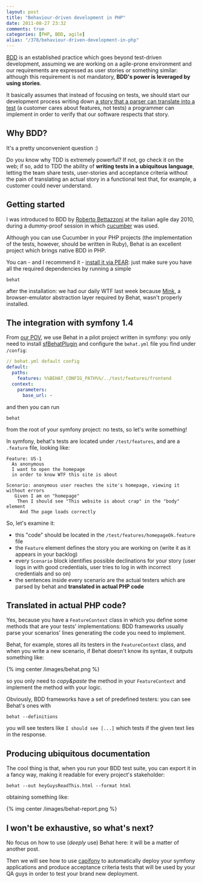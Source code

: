 ```yaml
---
layout: post
title: "Behaviour-driven development in PHP"
date: 2011-08-27 23:32
comments: true
categories: [PHP, BDD, agile]
alias: "/378/behaviour-driven-development-in-php"
---
```


[BDD](http://en.wikipedia.org/wiki/Behavior_Driven_Development) is an established practice which goes beyond test-driven development, assuming we are working on a agile-prone environment and our requirements are expressed as user stories or something similar: although this requirement is not mandatory, **BDD's power is leveraged by using stories**.
<!-- more -->

It basically assumes that instead of focusing on tests, we should start our development process writing down [a story that a parser can translate into a test](http://docs.behat.org/quick_intro.html) (a customer cares about features, not tests) a programmer can implement in order to verify that our software respects that story.

## Why BDD?

It's a pretty unconvenient question :)

Do you know why TDD is extremely powerful? If not, go check it on the web; if so, add to TDD the ability of **writing tests in a ubiquitous language**, letting the team share tests, user-stories and acceptance criteria without the pain of translating an actual story in a functional test that, for example, a customer could never understand.

## Getting started

I was introduced to BDD by [Roberto Bettazzoni](http://www.linkedin.com/pub/roberto-bettazzoni/2/12b/614) at the italian agile day 2010, during a dummy-proof session in which [cucumber](http://cukes.info/) was used.

Although you can use Cucumber in your PHP projects (the implementation of the tests, however, should be written in Ruby), Behat is an excellent project which brings native BDD in PHP.

You can - and I recommend it -  [install it via PEAR](http://pear.behat.org/): just make sure you have all the required dependencies by running a simple

```
behat
```

after the installation: we had our daily WTF last week because [Mink](http://mink.behat.org/), a browser-emulator abstraction layer required by Behat, wasn't properly installed.

## The integration with symfony 1.4

From [our POV](http://www.dnsee.com/), we use Behat in a pilot project written in symfony: you only need to install [sfBehatPlugin](http://www.symfony-project.org/plugins/sfBehatPlugin) and configure the `behat.yml` file you find under `/config`:

``` yml
// behat.yml default config
default:
  paths: 
    features: %%BEHAT_CONFIG_PATH%%/../test/features/frontend
  context: 
    parameters:
      base_url: ~
```

and then you can run

```
behat
```

from the root of your symfony project: no tests, so let's write something!

In symfony, behat's tests are located under `/test/features`, and are a `.feature` file, looking like:

```
Feature: US-1
  As anonymous
  I want to open the homepage
  in order to know WTF this site is about

Scenario: anonymous user reaches the site's homepage, viewing it without errors
   Given I am on "homepage"
    Then I should see "This website is about crap" in the "body" element
     And The page loads correctly 
```

So, let's examine it:

* this "code" should be located in the `/test/features/homepageOk.feature` file
* the `Feature` element defines the story you are working on (write it as it appears in your backlog)
* every `Scenario` block identifies possible declinations for your story (user logs in with good credentials, user tries to log in with incorrect credentials and so on)
* the sentences inside every scenario are the actual testers which are parsed by behat and **translated in actual PHP code**


## Translated in actual PHP code?

Yes, because you have a `FeatureContext` class in which you define some methods that are your tests' implementations: BDD frameworks usually parse your scenarios' lines generating the code you need to implement.

Behat, for example, stores all its testers in the `FeatureContext` class, and when you write a new scenario, if Behat doesn't know its syntax, it outputs something like:

{% img center /images/behat.png %}

so you only need to *copy&paste* the method in your `FeatureContext` and implement the method with your logic.

Obviously, BDD frameworks have a set of predefined testers: you can see Behat's ones with

```
behat --definitions
```

you will see testers like `I should see [...]` which tests if the given text lies in the response.

## Producing ubiquitous documentation

The cool thing is that, when you run your BDD test suite, you can export it in a fancy way, making it readable for every project's stakeholder:

```
behat --out heyGuysReadThis.html --format html
```

obtaining something like:

{% img center /images/behat-report.png %}

## I won't be exhaustive, so what's next?

No focus on how to use (*deeply* use) Behat here: it will be a matter of another post.

Then we will see how to use [capifony](http://capifony.org/) to automatically deploy your symfony applications and produce acceptance criteria tests that will be used by your QA guys in order to test your brand new deployment.
